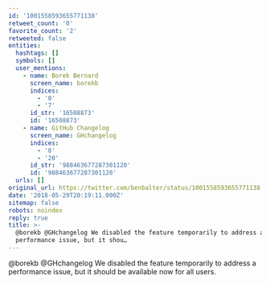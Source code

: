 ```yaml
---
id: '1001558593655771138'
retweet_count: '0'
favorite_count: '2'
retweeted: false
entities:
  hashtags: []
  symbols: []
  user_mentions:
    - name: Borek Bernard
      screen_name: borekb
      indices:
        - '0'
        - '7'
      id_str: '16508873'
      id: '16508873'
    - name: GitHub Changelog
      screen_name: GHchangelog
      indices:
        - '8'
        - '20'
      id_str: '988463677287301120'
      id: '988463677287301120'
  urls: []
original_url: https://twitter.com/benbalter/status/1001558593655771138
date: '2018-05-29T20:19:11.000Z'
sitemap: false
robots: noindex
reply: true
title: >-
  @borekb @GHchangelog We disabled the feature temporarily to address a
  performance issue, but it shou…
---
```


@borekb @GHchangelog We disabled the feature temporarily to address a performance issue, but it should be available now for all users.